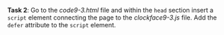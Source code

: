 **Task 2**: Go to the _code9-3.html_ file and within the `head` section insert a `script` element connecting the page to the _clockface9-3.js_ file. Add the `defer` attribute to the `script` element.

